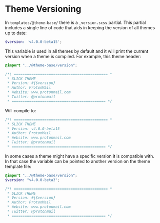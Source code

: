 # Theme Versioning

In `templates/@theme-base/` there is a `_version.scss` partial. This partial includes a single line of code that aids in keeping the version of all themes up to date:

```scss
$version: 'v4.0.0-beta15';
```

This variable is used in all themes by default and it will print the current version when a theme is compiled. For example, this theme header:

```scss
@import "../@theme-base/version";

/*! =========================================== *
 * SLICK THEME
 * Version: #{$version}
 * Author: ProtonMail
 * Website: www.protonmail.com
 * Twitter: @protonmail
 * =========================================== */
```

Will compile to:

```scss
/*! =========================================== *
 * SLICK THEME
 * Version: v4.0.0-beta15
 * Author: ProtonMail
 * Website: www.protonmail.com
 * Twitter: @protonmail
 * =========================================== */
```

In some cases a theme might have a specific version it is compatible with. In that case the variable can be pointed to another version on the theme template file:

```scss
@import "../@theme-base/version";
$version: "v4.0.0-beta3";

/*! =========================================== *
 * SLICK THEME
 * Version: #{$version}
 * Author: ProtonMail
 * Website: www.protonmail.com
 * Twitter: @protonmail
 * =========================================== */
```
